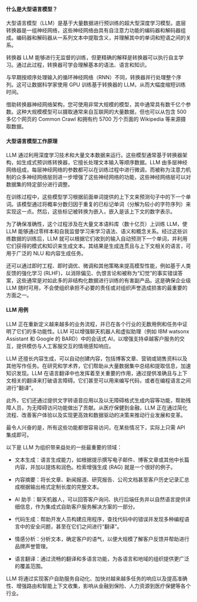 #### 什么是大型语言模型？

大型语言模型（LLM）是基于大量数据进行预训练的超大型深度学习模型。底层转换器是一组神经网络，这些神经网络由具有自注意力功能的编码器和解码器组成。编码器和解码器从一系列文本中提取含义，并理解其中的单词和短语之间的关系。

转换器 LLM 能够进行无监督的训练，但更精确的解释是转换器可以执行自主学习。通过此过程，转换器可学会理解基本的语法、语言和知识。

与早期按顺序处理输入的循环神经网络（RNN）不同，转换器并行处理整个序列。这可让数据科学家使用 GPU 训练基于转换器的 LLM，从而大幅度缩短训练时间。

借助转换器神经网络架构，您可使用非常大规模的模型，其中通常具有数千亿个参数。这种大规模模型可以摄取通常来自互联网的大量数据，但也可以从包含 500 多亿个网页的 Common Crawl 和拥有约 5700 万个页面的 Wikipedia 等来源摄取数据。


#### 大型语言模型工作原理

LLM 通过利用深度学习技术和大量文本数据来运行。这些模型通常基于转换器架构，如生成式预训练转换器，它擅长处理文本输入等顺序数据。LLM 由多层神经网络组成，每层神经网络的参数都可以在训练过程中进行微调，而被称为注意力机制的众多神经网络层则进一步增强了这些神经网络的功能，这些神经网络层可以对数据集的特定部分进行调整。

在训练过程中，这些模型学习根据前面单词提供的上下文来预测句子中的下一个单词。该模型通过将概率分数归因于重复的已标记单词（分解为较小的字符序列）来实现这一点。然后，这些标记被转换为嵌入，嵌入是该上下文的数字表示。

为了确保准确性，这个过程涉及在大量文本语料库（数十亿页）上训练 LLM，使 LLM 能够通过零样本和自我监督学习来学习语法、语义和概念关系。经过这些训练数据的训练后，LLM 就可以根据它们收到的输入自动预测下一个单词，并利用它们获得的模式和知识来生成文本。其结果是生成连贯且与上下文相关的语言，可用于广泛的 NLU 和内容生成任务。

还可以通过即时工程、即时调优、微调和其他策略来提高模型性能，例如基于人类反馈的强化学习 (RLHF)，以消除偏见、仇恨言论和被称为“幻觉”的事实错误答案，这些通常是对如此多的非结构化数据进行训练的有害副产品。这是确保企业级 LLM 随时可用，不会使组织承担不必要的责任或对组织声誉造成损害的最重要的方面之一。


#### LLM 用例

LLM 正在重新定义越来越多的业务流程，并已在各个行业的无数用例和任务中证明了它们的多功能性。LLM 可以增强聊天机器人和虚拟助理（例如 IBM watsonx Assistant 和 Google 的 BARD）中的会话式 AI，以增强支持卓越客户服务的交互，提供模仿与人工客服交互的情境感知响应。

LLM 还擅长内容生成，可以自动创建内容，包括博客文章、营销或销售资料以及其他写作任务。在研究和学术界，它们帮助从大量数据集中总结和提取信息，加速知识发现。LLM 在语言翻译中也发挥着至关重要的作用，通过提供准确且与上下文相关的翻译来打破语言障碍。它们甚至可以用来编写代码，或者在编程语言之间进行“翻译”。

此外，它们还通过提供文字转语音应用以及以无障碍格式生成内容等功能，帮助残障人员，为无障碍访问功能做出了贡献。从医疗保健到金融，LLM 正在通过简化流程、改善客户体验以及实现更高效和数据驱动的决策来推动行业发展和变革。

最令人兴奋的是，所有这些功能都很容易访问，在某些情况下，实际上只需 API 集成即可。

以下是 LLM 为组织带来益处的一些最重要的领域：

* 文本生成：语言生成能力，如根据提示撰写电子邮件、博客文章或其他中长篇内容，并加以提炼和润色。检索增强生成 (RAG) 就是一个很好的例子。

* 内容摘要：将长文章、新闻报道、研究报告、公司文档甚至客户历史记录汇总成根据输出格式定制长度的完整文本。

* AI 助手：聊天机器人，可以回答客户询问、执行后端任务并以自然语言提供详细信息，作为集成式自助客户服务解决方案的一部分。

* 代码生成：帮助开发人员构建应用程序，查找代码中的错误并发现多种编程语言中的安全问题，甚至在它们之间进行“翻译”。

* 情感分析：分析文本，确定客户的语气，以便大规模了解客户反馈并帮助进行品牌声誉管理。

* 语言翻译：通过流畅的翻译和多语言功能，为各语言和地域的组织提供更广泛的覆盖范围。

LLM 将通过实现客户自助服务自动化、加快对越来越多任务的响应以及提高准确性、增强路由和智能上下文收集，影响从金融到保险、人力资源到医疗保健等各个行业。

